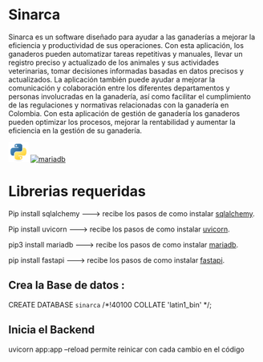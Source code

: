 # Sinarca 


Sinarca es un software diseñado para ayudar a las ganaderías a mejorar la eficiencia y productividad de sus operaciones. Con esta aplicación, los ganaderos pueden automatizar tareas repetitivas y manuales, llevar un registro preciso y actualizado de los animales y sus actividades veterinarias, tomar decisiones informadas basadas en datos precisos y actualizados. La aplicación también puede ayudar a mejorar la comunicación y colaboración entre los diferentes departamentos y personas involucradas en la ganadería, así como facilitar el cumplimiento de las regulaciones y normativas relacionadas con la ganadería en Colombia. Con esta aplicación de gestión de ganadería los ganaderos pueden optimizar los procesos, mejorar la rentabilidad y aumentar la eficiencia en la gestión de su ganadería.


<img src="https://raw.githubusercontent.com/devicons/devicon/master/icons/python/python-original.svg" alt="python" width="40" height="40"/> </a> <a href="https://reactjs.org/" target="_blank" rel="noreferrer"> 
 <a href="https://mariadb.org/" target="_blank" rel="noreferrer"> <img src="https://www.vectorlogo.zone/logos/mariadb/mariadb-icon.svg" alt="mariadb" width="40" height="40"/> </a>




# Librerias requeridas

Pip install sqlalchemy    --->  recibe los pasos de como instalar   [sqlalchemy](https://pypi.org/project/SQLAlchemy/).

Pip install uvicorn --->  recibe los pasos de como instalar  [uvicorn](https://pypi.org/project/uvicorn/).

pip3 install mariadb  --->  recibe los pasos de como instalar [mariadb](https://pypi.org/project/mariadb/ ).

pip install fastapi  --->  recibe los pasos de como instalar [fastapi](https://pypi.org/project/fastapi/).


## Crea la Base de datos :

CREATE DATABASE `sinarca` /*!40100 COLLATE 'latin1_bin' */;

## Inicia el Backend 
uvicorn app:app –reload permite reinicar con cada cambio en el código 



